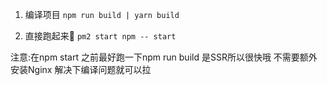 1. 编译项目
`npm run build | yarn build`

2. 直接跑起来🎉
`pm2 start npm -- start `

注意:在npm start 之前最好跑一下npm run build
是SSR所以很快哦
不需要额外安装Nginx 解决下编译问题就可以拉